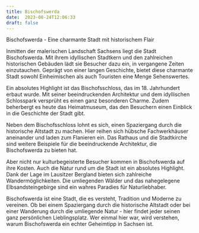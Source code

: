 ```yaml
---
title: Bischofswerda
date:  2023-08-24T12:06:33
draft: false
---
```


Bischofswerda - Eine charmante Stadt mit historischem Flair

Inmitten der malerischen Landschaft Sachsens liegt die Stadt Bischofswerda. Mit ihrem idyllischen Stadtkern und den zahlreichen historischen Gebäuden lädt sie Besucher dazu ein, in vergangene Zeiten einzutauchen. Geprägt von einer langen Geschichte, bietet diese charmante Stadt sowohl Einheimischen als auch Touristen eine Menge Sehenswertes.

Ein absolutes Highlight ist das Bischofsschloss, das im 18. Jahrhundert erbaut wurde. Mit seiner beeindruckenden Architektur und dem idyllischen Schlosspark versprüht es einen ganz besonderen Charme. Zudem beherbergt es heute das Heimatmuseum, das den Besuchern einen Einblick in die Geschichte der Stadt gibt.

Neben dem Bischofsschloss lohnt es sich, einen Spaziergang durch die historische Altstadt zu machen. Hier reihen sich hübsche Fachwerkhäuser aneinander und laden zum Flanieren ein. Das Rathaus und die Stadtkirche sind weitere Beispiele für die beeindruckende Architektur, die Bischofswerda zu bieten hat.

Aber nicht nur kulturbegeisterte Besucher kommen in Bischofswerda auf ihre Kosten. Auch die Natur rund um die Stadt ist ein absolutes Highlight. Dank der Lage im Lausitzer Bergland bieten sich zahlreiche Wandermöglichkeiten. Die umliegenden Wälder und das nahegelegene Elbsandsteingebirge sind ein wahres Paradies für Naturliebhaber.

Bischofswerda ist eine Stadt, die es versteht, Tradition und Moderne zu vereinen. Ob bei einem Spaziergang durch die historische Altstadt oder bei einer Wanderung durch die umliegende Natur - hier findet jeder seinen ganz persönlichen Lieblingsplatz. Wer einmal hier war, wird verstehen, warum Bischofswerda ein echter Geheimtipp in Sachsen ist.